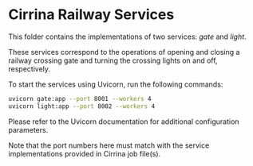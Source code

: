 # Cirrina Railway Services

This folder contains the implementations of two services: _gate_ and _light_.

These services correspond to the operations of opening and closing a railway crossing gate
and turning the crossing lights on and off, respectively.

To start the services using Uvicorn, run the following commands:

```bash
uvicorn gate:app --port 8001 --workers 4
uvicorn light:app --port 8002 --workers 4
```

Please refer to the Uvicorn documentation for additional configuration parameters.

Note that the port numbers here must match with the service implementations provided in
Cirrina job file(s).

